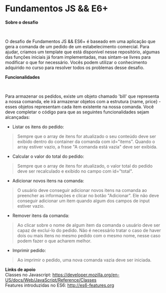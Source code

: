 # Fundamentos JS && E6+

**Sobre o desafio**

<br/>

O desafio de Fundamentos JS && ES6+ é baseado em uma aplicação que gera a comanda de um pedido de um estabelecimento comercial. Para ajudar, criamos um template que está disponível nesse repositório, algumas das funções iniciais já foram implementadas, mas sintam-se livres para modificar o que for necessário. Vocês podem utilizar o conhecimento adquirido no curso para resolver todos os problemas desse desafio.

**Funcionalidades**

<br/>

Para armazenar os pedidos, existe um objeto chamado 'bill' que representa a nossa comanda, ele irá armazenar objetos com a estrutura {name, price} - esses objetos representam cada item existente na nossa comanda. Você deve completar o código para que as seguintes funcionalidades sejam alcançadas:

- Listar os itens do pedido:

> Sempre que o array de itens for atualizado o seu conteúdo deve ser exibido dentro do container da comanda com id="items". Quando o array estiver vazio, a frase "A comanda está vazia" deve ser exibida.

- Calcular o valor do total do pedido:

> Sempre que o array de itens for atualizado, o valor total do pedido deve ser recalculado e exibido no campo com id="total".

- Adicionar novos itens na comanda:

> O usuário deve conseguir adicionar novos itens na comanda ao preencher as informações e clicar no botão "Adicionar". Ele não deve conseguir adicionar um item quando algum dos campos de input estiver vazio.

- Remover itens da comanda:

> Ao clicar sobre o nome de algum item da comanda o usuário deve ser capaz de excluí-lo do pedido. Não é necessário tratar o caso de haver dois ou mais itens no mesmo pedido com o mesmo nome, nesse caso podem fazer o que acharem melhor.

- Imprimir pedido:

> Ao imprimir o pedido, uma nova comanda vazia deve ser iniciada.

**Links de apoio**
<br/>
Classes no Javascript: https://developer.mozilla.org/en-US/docs/Web/JavaScript/Reference/Classes
<br/>
Features introduzidas no ES6: http://es6-features.org
